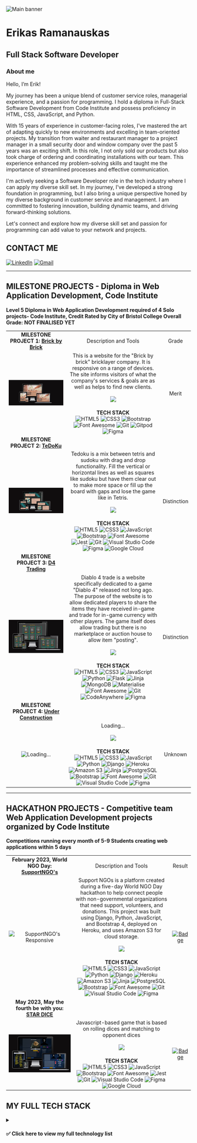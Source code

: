 ![Main banner]()


# Erikas Ramanauskas
## Full Stack Software Developer
### About me

Hello, I’m Erik!

My journey has been a unique blend of customer service roles, managerial experience, and a passion for programming. I hold a diploma in Full-Stack Software Development from Code Institute and possess proficiency in HTML, CSS, JavaScript, and Python.

With 15 years of experience in customer-facing roles, I've mastered the art of adapting quickly to new environments and excelling in team-oriented projects. My transition from waiter and restaurant manager to a project manager in a small security door and window company over the past 5 years was an exciting shift. In this role, I not only sold our products but also took charge of ordering and coordinating installations with our team. This experience enhanced my problem-solving skills and taught me the importance of streamlined processes and effective communication.

I'm actively seeking a Software Developer role in the tech industry where I can apply my diverse skill set. In my journey, I've developed a strong foundation in programming, but I also bring a unique perspective honed by my diverse background in customer service and management. I am committed to fostering innovation, building dynamic teams, and driving forward-thinking solutions.

Let's connect and explore how my diverse skill set and passion for programming can add value to your network and projects.

## CONTACT ME
[![ LinkedIn ](https://img.shields.io/badge/LinkedIn-linkedin?logo=linkedin&logoColor=white&labelColor=%234b034b&color=black)](https://www.linkedin.com/in/erikas-ramanauskas "Visit my LinkedIn profile!")
[![ Gmail ](https://img.shields.io/badge/Gmail-gmail?logo=gmail&logoColor=white&labelColor=%234b034b&color=black)](mailto:ramanauskas.erikas@googlemail.com "Email Me")

---
## MILESTONE PROJECTS - Diploma in Web Application Development, Code Institute
**Level 5 Diploma in Web Application Development required of 4 Solo projects- Code Institute, Credit Rated by City of Bristol College Overall Grade: NOT FINALISED YET** 

|  | |  |
| :---: | :---: | :---: | 
| **MILESTONE PROJECT 1: [Brick by Brick](https://erikas-ramanauskas.github.io/Milestone-Project-1/ "Go to live project")** | Description and Tools | Grade |
| ![Brick by Brick Responsive](https://github.com/Erikas-Ramanauskas/Milestone-Project-1/raw/master/assets/Images/Read-me/Responsive-img.jpg) | This is a website for the "Brick by brick" bricklayer company. It is responsive on a range of devices. The site informs visitors of what the company's services &amp; goals are as well as helps to find new clients. <br/><br/>[![](https://img.shields.io/badge/GitHub_repository-github?logo=github&logoColor=white&labelColor=black&color=%234b034b)](https://github.com/Erikas-Ramanauskas/Milestone-Project-1 "Go to the Brick by Brick repository")</br></br> **TECH STACK**<br/> ![ HTML5 ](https://img.shields.io/badge/HTML5-html5?logo=html5&logoColor=white&labelColor=%234b034b&color=black) ![ CSS3 ](https://img.shields.io/badge/CSS3-css3?logo=css3&logoColor=white&labelColor=%234b034b&color=black) ![ Bootstrap ](https://img.shields.io/badge/Bootstrap-bootstrap?logo=bootstrap&logoColor=white&labelColor=%234b034b&color=black) ![ Font Awesome ](https://img.shields.io/badge/FontAwesome-fontawesome?logo=fontawesome&logoColor=white&labelColor=%234b034b&color=black) ![ Git ](https://img.shields.io/badge/Git-git?logo=git&logoColor=white&labelColor=%234b034b&color=black) ![ Gitpod ](https://img.shields.io/badge/Gitpod-gitpod?logo=gitpod&logoColor=white&labelColor=%234b034b&color=black) ![ Figma ](https://img.shields.io/badge/Figma-figma?logo=figma&logoColor=white&labelColor=%234b034b&color=black) | Merit | 
| **MILESTONE PROJECT 2: [TeDoKu](https://erikas-ramanauskas.github.io/Milestone-Project-2/ "Go to live project")** |  |  |
| ![Tedoku Responsive](https://github.com/Erikas-Ramanauskas/Milestone-Project-2/raw/main/assets/images/Responsive.webp) | Tedoku is a mix between tetris and sudoku with drag and drop functionality. Fill the vertical or horizontal lines as well as squares like sudoku but have them clear out to make more space or fill up the board with gaps and lose the game like in Tetris. <br/><br/> [![](https://img.shields.io/badge/GitHub_repository-github?logo=github&logoColor=white&labelColor=black&color=%234b034b)](https://github.com/Erikas-Ramanauskas/Milestone-Project-2 "Go to the Tedoku repository") <br/><br/> **TECH STACK**<br/> ![ HTML5 ](https://img.shields.io/badge/HTML5-html5?logo=html5&logoColor=white&labelColor=%234b034b&color=black) ![ CSS3 ](https://img.shields.io/badge/CSS3-css3?logo=css3&logoColor=white&labelColor=%234b034b&color=black) ![ JavaScript ](https://img.shields.io/badge/JavaScript-javascript?logo=javascript&logoColor=white&labelColor=%234b034b&color=black) ![ Bootstrap ](https://img.shields.io/badge/Bootstrap-bootstrap?logo=bootstrap&logoColor=white&labelColor=%234b034b&color=black) ![ Font Awesome ](https://img.shields.io/badge/FontAwesome-fontawesome?logo=fontawesome&logoColor=white&labelColor=%234b034b&color=black) ![ Jest ](https://img.shields.io/badge/Jest-jest?logo=jest&logoColor=white&labelColor=%234b034b&color=black) ![ Git ](https://img.shields.io/badge/Git-git?logo=git&logoColor=white&labelColor=%234b034b&color=black) ![ Visual Studio Code ](https://img.shields.io/badge/VisualStudioCode-visualstudiocode?logo=visualstudiocode&logoColor=white&labelColor=%234b034b&color=black) ![ Figma ](https://img.shields.io/badge/Figma-figma?logo=figma&logoColor=white&labelColor=%234b034b&color=black) ![ Google Cloud ](https://img.shields.io/badge/GoogleCloud-googlecloud?logo=googlecloud&logoColor=white&labelColor=%234b034b&color=black) | Distinction | 
| **MILESTONE PROJECT 3: [D4 Trading](https://milestone-project-3-89cfc062fae7.herokuapp.com/ "Go to live project")** |  |  |
| ![D4 Trading Responsive](https://github.com/Erikas-Ramanauskas/Milestone-Project-3/blob/main/static/images/read_me/responsive.png?raw=true) | Diablo 4 trade is a website specifically dedicated to a game "Diablo 4" released not long ago. The purpose of the website is to allow dedicated players to share the items they have received in-game and trade for in-game currency with other players. The game itself does allow trading but there is no marketplace or auction house to allow item "posting". <br/><br/> [![](https://img.shields.io/badge/GitHub_repository-github?logo=github&logoColor=white&labelColor=black&color=%234b034b)](https://github.com/Erikas-Ramanauskas/Milestone-Project-3 "Go to the D4 Trading repository") <br/><br/> **TECH STACK**<br/> ![ HTML5 ](https://img.shields.io/badge/HTML5-html5?logo=html5&logoColor=white&labelColor=%234b034b&color=black) ![ CSS3 ](https://img.shields.io/badge/CSS3-css3?logo=css3&logoColor=white&labelColor=%234b034b&color=black) ![ JavaScript ](https://img.shields.io/badge/JavaScript-javascript?logo=javascript&logoColor=white&labelColor=%234b034b&color=black) ![ Python ](https://img.shields.io/badge/Python-python?logo=python&logoColor=white&labelColor=%234b034b&color=black) ![ Flask ](https://img.shields.io/badge/Flask-flask?logo=flask&logoColor=white&labelColor=%234b034b&color=black) ![ Jinja ](https://img.shields.io/badge/Jinja-jinja?logo=jinja&logoColor=white&labelColor=%234b034b&color=black) ![ MongoDB ](https://img.shields.io/badge/MongoDB-mongodb?logo=mongodb&logoColor=white&labelColor=%234b034b&color=black) ![ Materialise ](https://img.shields.io/badge/Materialise-materialise?labelColor=%234b034b&color=black) ![ Font Awesome ](https://img.shields.io/badge/FontAwesome-fontawesome?logo=fontawesome&logoColor=white&labelColor=%234b034b&color=black) ![ Git ](https://img.shields.io/badge/Git-git?logo=git&logoColor=white&labelColor=%234b034b&color=black) ![ CodeAnywhere ](https://img.shields.io/badge/CodeAnywhere-codeanywhere?labelColor=%234b034b&color=black) ![ Figma ](https://img.shields.io/badge/Figma-figma?logo=figma&logoColor=white&labelColor=%234b034b&color=black) | Distinction | 
| **MILESTONE PROJECT 4: [Under Construction](https://milestone-project-4-89cfc062fae7.herokuapp.com/ "Go to live project")** |  |  |
| ![Loading...]() | Loading... <br/><br/> [![](https://img.shields.io/badge/GitHub_repository-github?logo=github&logoColor=white&labelColor=black&color=%234b034b)](https://github.com/Erikas-Ramanauskas/Milestone-Project-4 "Go to the D4 Trading repository") <br/><br/> **TECH STACK**<br/> ![ HTML5 ](https://img.shields.io/badge/HTML5-html5?logo=html5&logoColor=white&labelColor=%234b034b&color=black) ![ CSS3 ](https://img.shields.io/badge/CSS3-css3?logo=css3&logoColor=white&labelColor=%234b034b&color=black) ![ JavaScript ](https://img.shields.io/badge/JavaScript-javascript?logo=javascript&logoColor=white&labelColor=%234b034b&color=black) ![ Python ](https://img.shields.io/badge/Python-python?logo=python&logoColor=white&labelColor=%234b034b&color=black) ![ Django ](https://img.shields.io/badge/Django-django?logo=django&logoColor=white&labelColor=%234b034b&color=black) ![ Heroku ](https://img.shields.io/badge/Heroku-heroku?logo=heroku&logoColor=white&labelColor=%234b034b&color=black) ![ Amazon S3 ](https://img.shields.io/badge/AmazonS3-amazons3?logo=amazons3&logoColor=white&labelColor=%234b034b&color=black) ![ Jinja ](https://img.shields.io/badge/Jinja-jinja?logo=jinja&logoColor=white&labelColor=%234b034b&color=black) ![ PostgreSQL ](https://img.shields.io/badge/PostgreSQL-postgresql?logo=postgresql&logoColor=white&labelColor=%234b034b&color=black) ![ Bootstrap ](https://img.shields.io/badge/Bootstrap-bootstrap?logo=bootstrap&logoColor=white&labelColor=%234b034b&color=black) ![ Font Awesome ](https://img.shields.io/badge/FontAwesome-fontawesome?logo=fontawesome&logoColor=white&labelColor=%234b034b&color=black) ![ Git ](https://img.shields.io/badge/Git-git?logo=git&logoColor=white&labelColor=%234b034b&color=black) ![ Visual Studio Code ](https://img.shields.io/badge/VisualStudioCode-visualstudiocode?logo=visualstudiocode&logoColor=white&labelColor=%234b034b&color=black) ![ Figma ](https://img.shields.io/badge/Figma-figma?logo=figma&logoColor=white&labelColor=%234b034b&color=black) | Unknown | 


---
## HACKATHON PROJECTS - Competitive team Web Application Development projects organized by Code Institute
**Competitions running every month of 5-9 Students creating web applications within 5 days** 

|  | |  |
| :---: | :---: | :---: | 
| **February 2023, World NGO Day: [SupportNGO's](https://support-ngo.herokuapp.com/ "Go to live project")** | Description and Tools | Result |
| ![SupportNGO's Responsive](https://github.com/JoyZadan/emergency-code/raw/main/documentation/am-i-responsive-new.png) | Support NGOs is a platform created during a five-day World NGO Day hackathon to help connect people with non-governmental organizations that need support, volunteers, and donations. This project was built using Django, Python, JavaScript, and Bootstrap 4, deployed on Heroku, and uses Amazon S3 for cloud storage. <br/><br/>[![](https://img.shields.io/badge/GitHub_repository-github?logo=github&logoColor=white&labelColor=black&color=%234b034b)](https://github.com/JoyZadan/emergency-code "Go to the SupportNGO's repository")</br></br> **TECH STACK**<br/> ![ HTML5 ](https://img.shields.io/badge/HTML5-html5?logo=html5&logoColor=white&labelColor=%234b034b&color=black) ![ CSS3 ](https://img.shields.io/badge/CSS3-css3?logo=css3&logoColor=white&labelColor=%234b034b&color=black) ![ JavaScript ](https://img.shields.io/badge/JavaScript-javascript?logo=javascript&logoColor=white&labelColor=%234b034b&color=black) ![ Python ](https://img.shields.io/badge/Python-python?logo=python&logoColor=white&labelColor=%234b034b&color=black) ![ Django ](https://img.shields.io/badge/Django-django?logo=django&logoColor=white&labelColor=%234b034b&color=black) ![ Heroku ](https://img.shields.io/badge/Heroku-heroku?logo=heroku&logoColor=white&labelColor=%234b034b&color=black) ![ Amazon S3 ](https://img.shields.io/badge/AmazonS3-amazons3?logo=amazons3&logoColor=white&labelColor=%234b034b&color=black) ![ Jinja ](https://img.shields.io/badge/Jinja-jinja?logo=jinja&logoColor=white&labelColor=%234b034b&color=black) ![ PostgreSQL ](https://img.shields.io/badge/PostgreSQL-postgresql?logo=postgresql&logoColor=white&labelColor=%234b034b&color=black) ![ Bootstrap ](https://img.shields.io/badge/Bootstrap-bootstrap?logo=bootstrap&logoColor=white&labelColor=%234b034b&color=black) ![ Font Awesome ](https://img.shields.io/badge/FontAwesome-fontawesome?logo=fontawesome&logoColor=white&labelColor=%234b034b&color=black) ![ Git ](https://img.shields.io/badge/Git-git?logo=git&logoColor=white&labelColor=%234b034b&color=black) ![ Visual Studio Code ](https://img.shields.io/badge/VisualStudioCode-visualstudiocode?logo=visualstudiocode&logoColor=white&labelColor=%234b034b&color=black) ![ Figma ](https://img.shields.io/badge/Figma-figma?logo=figma&logoColor=white&labelColor=%234b034b&color=black) | [![ Badge ](https://api.eu.badgr.io/public/assertions/pX5nrHHMQpCxCGk7cHUnbg/image)](https://api.eu.badgr.io/public/assertions/pX5nrHHMQpCxCGk7cHUnbg) | 
| **May 2023, May the fourth be with you: [STAR DICE](https://github.com/CodeConnoisseur74/team7-grogu-23-hackathon "Go to live project")** |  |  |
| ![STAR DICE Responsive](https://github.com/CodeConnoisseur74/team7-grogu-23-hackathon/raw/main/assets/images/README_screenshots/battlefield.png) | Javascript-based game that is based on rolling dices and matching to opponent dices <br/><br/> [![](https://img.shields.io/badge/GitHub_repository-github?logo=github&logoColor=white&labelColor=black&color=%234b034b)](https://github.com/CodeConnoisseur74/team7-grogu-23-hackathon "Go to the Star Dice repository") <br/><br/> **TECH STACK**<br/> ![ HTML5 ](https://img.shields.io/badge/HTML5-html5?logo=html5&logoColor=white&labelColor=%234b034b&color=black) ![ CSS3 ](https://img.shields.io/badge/CSS3-css3?logo=css3&logoColor=white&labelColor=%234b034b&color=black) ![ JavaScript ](https://img.shields.io/badge/JavaScript-javascript?logo=javascript&logoColor=white&labelColor=%234b034b&color=black) ![ Bootstrap ](https://img.shields.io/badge/Bootstrap-bootstrap?logo=bootstrap&logoColor=white&labelColor=%234b034b&color=black) ![ Font Awesome ](https://img.shields.io/badge/FontAwesome-fontawesome?logo=fontawesome&logoColor=white&labelColor=%234b034b&color=black) ![ Jest ](https://img.shields.io/badge/Jest-jest?logo=jest&logoColor=white&labelColor=%234b034b&color=black) ![ Git ](https://img.shields.io/badge/Git-git?logo=git&logoColor=white&labelColor=%234b034b&color=black) ![ Visual Studio Code ](https://img.shields.io/badge/VisualStudioCode-visualstudiocode?logo=visualstudiocode&logoColor=white&labelColor=%234b034b&color=black) ![ Figma ](https://img.shields.io/badge/Figma-figma?logo=figma&logoColor=white&labelColor=%234b034b&color=black) ![ Google Cloud ](https://img.shields.io/badge/GoogleCloud-googlecloud?logo=googlecloud&logoColor=white&labelColor=%234b034b&color=black) | [![ Badge ](https://api.eu.badgr.io/public/assertions/xiBcll8hR864qDMHChCrsg/image)](https://api.eu.badgr.io/public/assertions/xiBcll8hR864qDMHChCrsg) | 


## MY FULL TECH STACK
<details>
<summary><h4>✅ Click here to view my full technology list</h4></summary>
**I’m currently learning**  
![ Django ](https://img.shields.io/badge/Django-django?logo=django&logoColor=white&labelColor=%234b034b&color=black)  

**I’m continuing to learn**  
![ Python ](https://img.shields.io/badge/Python-python?logo=python&logoColor=white&labelColor=%234b034b&color=black)  

**Programming Languages**  
![ HTML5 ](https://img.shields.io/badge/HTML5-html5?logo=html5&logoColor=white&labelColor=%234b034b&color=black)  
![ CSS3 ](https://img.shields.io/badge/CSS3-css3?logo=css3&logoColor=white&labelColor=%234b034b&color=black)  
![ JavaScript ](https://img.shields.io/badge/JavaScript-javascript?logo=javascript&logoColor=white&labelColor=%234b034b&color=black)  
![ Python ](https://img.shields.io/badge/Python-python?logo=python&logoColor=white&labelColor=%234b034b&color=black)  

**Libraries &amp; Frameworks**  
![ Django ](https://img.shields.io/badge/Django-django?logo=django&logoColor=white&labelColor=%234b034b&color=black)  
![ jQuery ](https://img.shields.io/badge/jQuery-jquery?logo=jquery&logoColor=white&labelColor=%234b034b&color=black)  
![ Flask ](https://img.shields.io/badge/Flask-flask?logo=flask&logoColor=white&labelColor=%234b034b&color=black)  
![ Jinja ](https://img.shields.io/badge/Jinja-jinja?logo=jinja&logoColor=white&labelColor=%234b034b&color=black)  
![ Bootstrap ](https://img.shields.io/badge/Bootstrap-bootstrap?logo=bootstrap&logoColor=white&labelColor=%234b034b&color=black)  
![ Materialise ](https://img.shields.io/badge/Materialise-materialise?labelColor=%234b034b&color=black)  
![ Font Awesome ](https://img.shields.io/badge/FontAwesome-fontawesome?logo=fontawesome&logoColor=white&labelColor=%234b034b&color=black)  

**Automated Testing**  
![ Jest ](https://img.shields.io/badge/Jest-jest?logo=jest&logoColor=white&labelColor=%234b034b&color=black)  

**Databases**  
![ PostgreSQL ](https://img.shields.io/badge/PostgreSQL-postgresql?logo=postgresql&logoColor=white&labelColor=%234b034b&color=black)  
![ MySQL ](https://img.shields.io/badge/MySQL-mysql?logo=mysql&logoColor=white&labelColor=%234b034b&color=black)  
![ MongoDB ](https://img.shields.io/badge/MongoDB-mongodb?logo=mongodb&logoColor=white&labelColor=%234b034b&color=black)  

**Version Control &amp; IDEs**  
![ GitHub ](https://img.shields.io/badge/GitHub-github?logo=github&logoColor=white&labelColor=%234b034b&color=black)  
![ Git ](https://img.shields.io/badge/Git-git?logo=git&logoColor=white&labelColor=%234b034b&color=black)  
![ Gitpod ](https://img.shields.io/badge/Gitpod-gitpod?logo=gitpod&logoColor=white&labelColor=%234b034b&color=black)  
![ CodeAnywhere ](https://img.shields.io/badge/CodeAnywhere-codeanywhere?labelColor=%234b034b&color=black)  
![ Visual Studio Code ](https://img.shields.io/badge/VisualStudioCode-visualstudiocode?logo=visualstudiocode&logoColor=white&labelColor=%234b034b&color=black)  

**Hosting**  
![ Heroku ](https://img.shields.io/badge/Heroku-heroku?logo=heroku&logoColor=white&labelColor=%234b034b&color=black)  
 
**Cloud Storage**  
![ Amazon S3 ](https://img.shields.io/badge/AmazonS3-amazons3?logo=amazons3&logoColor=white&labelColor=%234b034b&color=black)  
 
**Wireframes**  
![ Figma ](https://img.shields.io/badge/Figma-figma?logo=figma&logoColor=white&labelColor=%234b034b&color=black)  

**Public Cloud**  
![ Google Cloud ](https://img.shields.io/badge/GoogleCloud-googlecloud?logo=googlecloud&logoColor=white&labelColor=%234b034b&color=black)  
 
</details>


